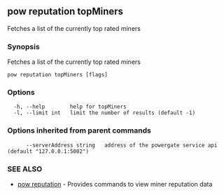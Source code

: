 ## pow reputation topMiners

Fetches a list of the currently top rated miners

### Synopsis

Fetches a list of the currently top rated miners

```
pow reputation topMiners [flags]
```

### Options

```
  -h, --help        help for topMiners
  -l, --limit int   limit the number of results (default -1)
```

### Options inherited from parent commands

```
      --serverAddress string   address of the powergate service api (default "127.0.0.1:5002")
```

### SEE ALSO

* [pow reputation](pow_reputation.md)	 - Provides commands to view miner reputation data

